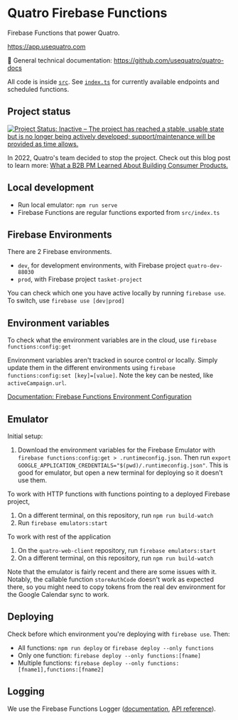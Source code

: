 # Quatro Firebase Functions

Firebase Functions that power Quatro.

https://app.usequatro.com

📄 General technical documentation: https://github.com/usequatro/quatro-docs

All code is inside [`src`](src). See [`index.ts`](src/index.ts) for currently available endpoints and scheduled functions.

## Project status

[![Project Status: Inactive – The project has reached a stable, usable state but is no longer being actively developed; support/maintenance will be provided as time allows.](https://www.repostatus.org/badges/latest/inactive.svg)](https://www.repostatus.org/#inactive)

In 2022, Quatro's team decided to stop the project. Check out this blog post to learn more: [What a B2B PM Learned About Building Consumer Products.](https://jonsaft.com/2022/02/04/what-a-b2b-pm-learned-about-building-consumer-products/)


## Local development

- Run local emulator: `npm run serve`
- Firebase Functions are regular functions exported from `src/index.ts`

## Firebase Environments

There are 2 Firebase environments.

- `dev`, for development environments, with Firebase project `quatro-dev-88030`
- `prod`, with Firebase project `tasket-project`

You can check which one you have active locally by running `firebase use`. To switch, use `firebase use [dev|prod]`

## Environment variables

To check what the environment variables are in the cloud, use `firebase functions:config:get`

Environment variables aren't tracked in source control or locally. Simply update them in the different environments using `firebase functions:config:set [key]=[value]`. Note the key can be nested, like `activeCampaign.url`.

[Documentation: Firebase Functions Environment Configuration](https://firebase.google.com/docs/functions/config-env)

## Emulator

Initial setup:

1. Download the environment variables for the Firebase Emulator with `firebase functions:config:get > .runtimeconfig.json`. Then run `export GOOGLE_APPLICATION_CREDENTIALS="$(pwd)/.runtimeconfig.json"`. This is good for emulator, but open a new terminal for deploying so it doesn't use them.

To work with HTTP functions with functions pointing to a deployed Firebase project,

1. On a different terminal, on this repository, run `npm run build-watch`
2. Run `firebase emulators:start`

To work with rest of the application

1. On the `quatro-web-client` repository, run `firebase emulators:start`
2. On a different terminal, on this repository, run `npm run build-watch`

Note that the emulator is fairly recent and there are some issues with it. Notably, the callable function `storeAuthCode` doesn't work as expected there, so you might need to copy tokens from the real dev environment for the Google Calendar sync to work.

## Deploying

Check before which environment you're deploying with `firebase use`. Then:

- All functions: `npm run deploy` or `firebase deploy --only functions`
- Only one function: `firebase deploy --only functions:[fname]`
- Multiple functions: `firebase deploy --only functions:[fname1],functions:[fname2]`

## Logging

We use the Firebase Functions Logger ([documentation](https://firebase.google.com/docs/functions/writing-and-viewing-logs), [API reference](https://firebase.google.com/docs/reference/functions/logger_)).

